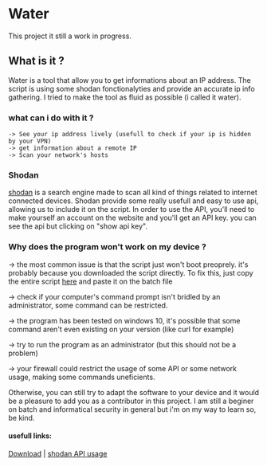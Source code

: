 # Water
This project it still a work in progress.


## What is it ?
Water is a tool that allow you to get informations about an IP address.
The script is using some shodan fonctionalyties and provide an accurate ip info gathering.
I tried to make the tool as fluid as possible (i called it water).

### what can i do with it ?
```
-> See your ip address lively (usefull to check if your ip is hidden by your VPN)
-> get information about a remote IP
-> Scan your network's hosts
```

### Shodan
[shodan](https://www.shodan.io/) is a search engine made to scan all kind of things related to internet connected devices.
Shodan provide some really usefull and easy to use api, allowing us to include it on the script. In order to use the API, you'll need to make yourself an account on the website and you'll get an API key. you can see the api but clicking on "show api key".

### Why does the program won't work on my device ?

-> the most common issue is that the script just won't boot preoprely. it's probably because you downloaded the script directly. To fix this, just copy the entire script [here](https://raw.githubusercontent.com/b3rt1ng/Water/master/main.bat) and paste it on the batch file

-> check if your computer's command prompt isn't bridled by an administrator, some command can be restricted.

-> the program has been tested on windows 10, it's possible that some command aren't even existing on your version (like curl for example)

-> try to run the program as an administrator (but this should not be a problem)

-> your firewall could restrict the usage of some API or some network usage, making some commands uneficients.

Otherwise, you can still try to adapt the software to your device and it would be a pleasure to add you as a contributor in this project.
I am still a beginer on batch and informatical security in general but i'm on my way to learn so, be kind.

#### usefull links:
[Download](https://github.com/b3rt1ng/Water/files/3311720/water.zip) |
[shodan API usage](https://developer.shodan.io/api)

